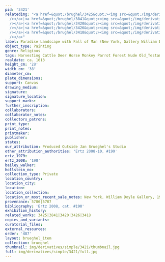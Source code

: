 ```yaml
---
pid: '3421'
relatedimg: "<a href=&quot;/brughel/3425&quot;><img src=&quot;/img/derivatives/simple/3425/thumbnail.jpg&quot;
  /></a>|<a href=&quot;/brughel/3841&quot;><img src=&quot;/img/derivatives/simple/3841/thumbnail.jpg&quot;
  /></a>|<a href=&quot;/brughel/3420&quot;><img src=&quot;/img/derivatives/simple/3420/thumbnail.jpg&quot;
  /></a>|<a href=&quot;/brughel/3426&quot;><img src=&quot;/img/derivatives/simple/3426/thumbnail.jpg&quot;
  /></a>|<a href=&quot;/brughel/3418&quot;><img src=&quot;/img/derivatives/simple/3418/thumbnail.jpg&quot;
  /></a>"
label: Paradise Landscape with Fall of Man (New York, Gallery William Doyle)
object_type: Painting
genre: Religious
tags: Harvesting Cattle Deer Horse Monkey Parrot Forest Nude Old_Testament Paradise
realdate: ca. 1613
height_cm: '28'
width_cm: '38'
diameter_cm: 
plate_dimensions: 
support: Canvas
drawing_medium: 
signature: 
signature_location: 
support_marks: 
further_inscription: 
collaborators: 
collaborator_notes: 
collectors_patrons: 
print_type: 
print_notes: 
printmaker: 
publisher: 
states: 
our_attribution: Produced Outside Jan Brueghel's Studio
other_attribution_authorities: 'Ertz 2008-10, #190'
ertz_1979: 
ertz_2008: '190'
bailey_walker: 
hollstein_no: 
collection_type: Private
location_country: 
location_city: 
location: 
location_collection: 
location_or_most_recent_sale_notes: New York, William Doyle Gallery, 1984
provenance: 5706|5707
bibliography: 'Ertz 2008, cat. #190'
exhibition_history: 
related_works: 3425|3841|3420|3426|3418
copies_and_variants: 
curatorial_files: 
external_resources: 
order: '487'
layout: brueghel_item
collection: brueghel
thumbnail: img/derivatives/simple/3421/thumbnail.jpg
full: img/derivatives/simple/3421/full.jpg
---
```


